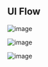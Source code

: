 ## UI Flow

![image](https://github.com/FridgeTracker/fridgetracker-FrontEnd/assets/116534934/6707c0c2-8b0e-45cb-ab12-15359d6d4bbe)

![image](https://github.com/FridgeTracker/fridgetracker-FrontEnd/assets/116534934/22a2a524-0614-4d20-8260-c861679a6e14)

![image](https://github.com/FridgeTracker/fridgetracker-FrontEnd/assets/116534934/6a976b33-bc2d-4521-b324-0ca464ea29bf)


